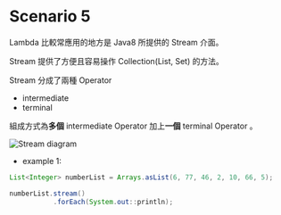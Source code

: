 # Scenario 5

Lambda 比較常應用的地方是 Java8 所提供的 Stream 介面。

Stream 提供了方便且容易操作 Collection(List, Set) 的方法。

Stream 分成了兩種 Operator
- intermediate
- terminal

組成方式為**多個** intermediate Operator 加上**一個** terminal Operator 。

![Stream diagram](https://s29840.pcdn.co/wp-content/uploads/2020/06/238.Java-streams.jpg)


- example 1:

```java
List<Integer> numberList = Arrays.asList(6, 77, 46, 2, 10, 66, 5);

numberList.stream()
           .forEach(System.out::println);
```
